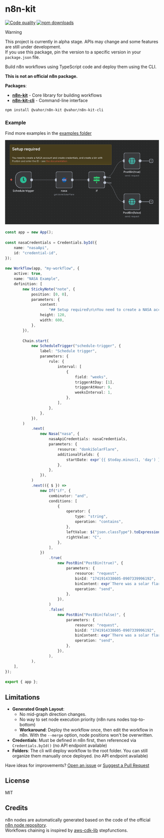 # n8n-kit

[![Code quality](https://github.com/vahor/typed-es/actions/workflows/quality.yml/badge.svg)](https://github.com/vahor/n8n-kit/actions/workflows/quality.yml)
[![npm downloads](https://img.shields.io/npm/dm/%40vahor%2Fn8n-kit)](https://www.npmjs.com/package/@vahor/n8n-kit)

> [!WARNING]  
> This project is currently in alpha stage. APIs may change and some features are still under development.\
> If you use this package, pin the version to a specific version in your `package.json` file.

Build n8n workflows using TypeScript code and deploy them using the CLI.

**This is not an official n8n package.**

**Packages**:
- [**n8n-kit**](./packages/n8n-kit/README.md) - Core library for building workflows
- [**n8n-kit-cli**](./packages/n8n-cli/README.md) - Command-line interface

```sh
npm install @vahor/n8n-kit @vahor/n8n-kit-cli
```

### Example

Find more examples in the [examples folder](https://github.com/Vahor/n8n-kit/tree/main/examples)

![Example workflow](https://github.com/Vahor/n8n-kit/blob/main/examples/nasa/output.png?raw=true)

```ts
const app = new App();

const nasaCredentials = Credentials.byId({
	name: "nasaApi",
	id: "credential-id",
});

new Workflow(app, "my-workflow", {
	active: true,
	name: "NASA Example",
	definition: [
		new StickyNote("note", {
			position: [0, 0],
			parameters: {
				content:
					"## Setup required\n\nYou need to create a NASA account and create credentials, and create a bin with Postbin and enter the ID - see [the documentation](https://docs.n8n.io/try-it-out/longer-introduction/)",
				height: 120,
				width: 600,
			},
		}),

		Chain.start(
			new ScheduleTrigger("schedule-trigger", {
				label: "Schedule trigger",
				parameters: {
					rule: {
						interval: [
							{
								field: "weeks",
								triggerAtDay: [1],
								triggerAtHour: 9,
								weeksInterval: 1,
							},
						],
					},
				},
			}),
		)
			.next(
				new Nasa("nasa", {
					nasaApiCredentials: nasaCredentials,
					parameters: {
						resource: "donkiSolarFlare",
						additionalFields: {
							startDate: expr`{{ $today.minus(1, 'day') }}`,
						},
					},
				}),
			)
			.next(({ $ }) =>
				new If("if", {
					combinator: "and",
					conditions: [
						{
							operator: {
								type: "string",
								operation: "contains",
							},
							leftValue: $("json.classType").toExpression(),
							rightValue: "C",
						},
					],
				})
					.true(
						new PostBin("PostBin(true)", {
							parameters: {
								resource: "request",
								binId: "1741914338605-0907339996192",
								binContent: expr`There was a solar flare of class ${$("json.classType")}`,
								operation: "send",
							},
						}),
					)
					.false(
						new PostBin("PostBin(false)", {
							parameters: {
								resource: "request",
								binId: "1741914338605-0907339996192",
								binContent: expr`There was a solar flare of class ${$("json.classType")}`,
								operation: "send",
							},
						}),
					),
			),
	],
});

export { app };
```

## Limitations

- **Generated Graph Layout**: 
	- No mid-graph direction changes.
  - No way to set node execution priority (n8n runs nodes top-to-bottom)
  - **Workaround**: Deploy the workflow once, then edit the workflow in n8n. With the `--merge` option, node positions won't be overwritten.
- **Credentials**: Must be defined in n8n first, then referenced via `Credentials.byId()` (no API endpoint available)
- **Folders**: The cli will deploy workflow to the root folder. You can still organize them manually once deployed. (no API endpoint available)

Have ideas for improvements? [Open an issue](https://github.com/Vahor/n8n-kit/issues) or [Suggest a Pull Request](https://github.com/Vahor/n8n-kit/blob/main/CONTRIBUTING.md)

## License

MIT

## Credits

n8n nodes are automatically generated based on the code of the official [n8n node repository](https://github.com/n8n-io/n8n).\
Workflows chaining is inspired by [aws-cdk-lib](https://github.com/aws/aws-cdk/tree/main/packages/aws-cdk-lib/aws-stepfunctions) stepfunctions.
